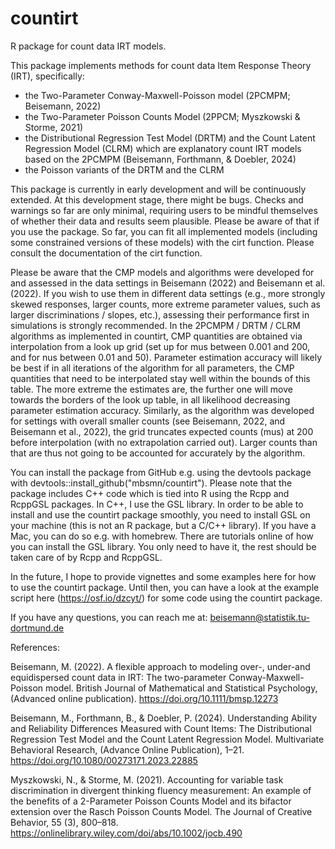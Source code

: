 # countirt
 R package for count data IRT models.

This package implements methods for count data Item Response Theory (IRT), specifically:

- the Two-Parameter Conway-Maxwell-Poisson model (2PCMPM; Beisemann, 2022)
- the Two-Parameter Poisson Counts Model (2PPCM; Myszkowski & Storme, 2021)
- the Distributional Regression Test Model (DRTM) and the Count Latent Regression Model (CLRM) which are explanatory count IRT models based on the 2PCMPM (Beisemann, Forthmann, & Doebler, 2024)
- the Poisson variants of the DRTM and the CLRM

This package is currently in early development and will be continuously extended. At this development stage, there might be bugs. Checks and warnings so far are only minimal, requiring users to be mindful themselves of whether their data and results seem plausible. Please be aware of that if you use the package. So far, you can fit all implemented models (including some constrained versions of these models) with the cirt function. Please consult the documentation of the cirt function. 

Please be aware that the CMP models and algorithms were developed for and assessed in the data settings in Beisemann (2022) and Beisemann et al. (2022). If you wish to use them in different data settings (e.g., more strongly skewed responses, larger counts, more extreme parameter values, such as larger discriminations / slopes, etc.), assessing their performance first in simulations is strongly recommended. In the 2PCMPM / DRTM / CLRM algorithms as implemented in countirt, CMP quantities are obtained via interpolation from a look up grid (set up for mus between 0.001 and 200, and for nus between 0.01 and 50). Parameter estimation accuracy will likely be best if in all iterations of the algorithm for all parameters, the CMP quantities that need to be interpolated stay well within the bounds of this table. The more extreme the estimates are, the further one will move towards the borders of the look up table, in all likelihood decreasing parameter estimation accuracy. Similarly, as the algorithm was developed for settings with overall smaller counts (see Beisemann, 2022, and Beisemann et al., 2022), the grid truncates expected counts (mus) at 200 before interpolation (with no extrapolation carried out). Larger counts than that are thus not going to be accounted for accurately by the algorithm. 

You can install the package from GitHub e.g. using the devtools package with devtools::install_github("mbsmn/countirt"). Please note that the package includes C++ code which is tied into R using the Rcpp and RcppGSL packages. In C++, I use the GSL library. In order to be able to install and use the countirt package smoothly, you need to install GSL on your machine (this is not an R package, but a C/C++ library). If you have a Mac, you can do so e.g. with homebrew. There are tutorials online of how you can install the GSL library. You only need to have it, the rest should be taken care of by Rcpp and RcppGSL.

In the future, I hope to provide vignettes and some examples here for how to use the countirt package. Until then, you can have a look at the example script here (https://osf.io/dzcyt/) for some code using the countirt package.

If you have any questions, you can reach me at: beisemann@statistik.tu-dortmund.de

References:

Beisemann, M. (2022). A flexible approach to modeling over-, under-and equidispersed count data in IRT: The two-parameter Conway-Maxwell-Poisson model. British Journal of Mathematical and Statistical Psychology, (Advanced online publication). https://doi.org/10.1111/bmsp.12273

Beisemann, M., Forthmann, B., & Doebler, P. (2024). Understanding Ability and Reliability Differences Measured with Count Items: The Distributional Regression Test Model and the Count Latent Regression Model. Multivariate Behavioral Research, (Advance Online Publication), 1–21. https://doi.org/10.1080/00273171.2023.22885

Myszkowski, N., & Storme, M. (2021). Accounting for variable task discrimination in divergent thinking fluency measurement: An example of the benefits of a 2-Parameter Poisson Counts Model and its bifactor extension over the Rasch Poisson Counts Model. The Journal of Creative Behavior, 55 (3), 800–818. https://onlinelibrary.wiley.com/doi/abs/10.1002/jocb.490

